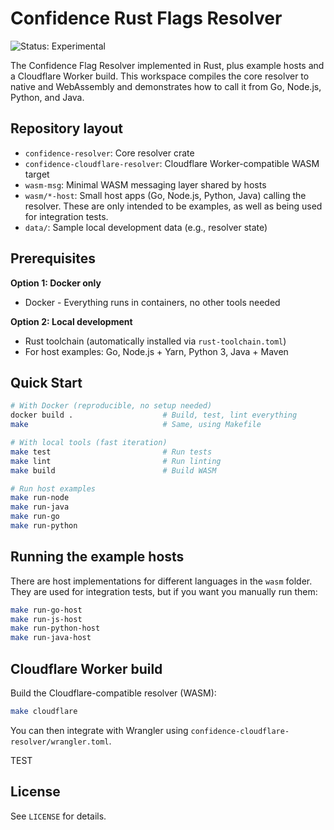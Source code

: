 # Confidence Rust Flags Resolver

![Status: Experimental](https://img.shields.io/badge/status-experimental-orange)

The Confidence Flag Resolver implemented in Rust, plus example hosts and a Cloudflare Worker build. This workspace compiles the core resolver to native and WebAssembly and demonstrates how to call it from Go, Node.js, Python, and Java.

## Repository layout

- `confidence-resolver`: Core resolver crate
- `confidence-cloudflare-resolver`: Cloudflare Worker-compatible WASM target
- `wasm-msg`: Minimal WASM messaging layer shared by hosts
- `wasm/*-host`: Small host apps (Go, Node.js, Python, Java) calling the resolver. These are only intended to be examples, as well as being used for integration tests.
- `data/`: Sample local development data (e.g., resolver state)

## Prerequisites

**Option 1: Docker only**
- Docker - Everything runs in containers, no other tools needed

**Option 2: Local development**
- Rust toolchain (automatically installed via `rust-toolchain.toml`)
- For host examples: Go, Node.js + Yarn, Python 3, Java + Maven

## Quick Start

```bash
# With Docker (reproducible, no setup needed)
docker build .                    # Build, test, lint everything
make                              # Same, using Makefile

# With local tools (fast iteration)
make test                         # Run tests
make lint                         # Run linting
make build                        # Build WASM

# Run host examples
make run-node
make run-java
make run-go
make run-python
```

## Running the example hosts

There are host implementations for different languages in the `wasm` folder.
They are used for integration tests, but if you want you manually run them:

```bash
make run-go-host
make run-js-host
make run-python-host
make run-java-host
```

## Cloudflare Worker build

Build the Cloudflare-compatible resolver (WASM):

```bash
make cloudflare
```

You can then integrate with Wrangler using `confidence-cloudflare-resolver/wrangler.toml`.

TEST

## License

See `LICENSE` for details.
